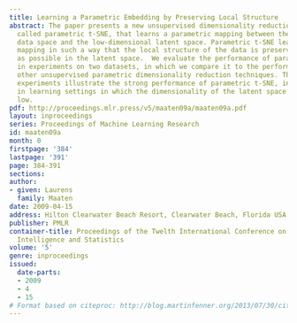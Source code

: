 ```yaml
---
title: Learning a Parametric Embedding by Preserving Local Structure
abstract: The paper presents a new unsupervised dimensionality reduction technique,
  called parametric t-SNE, that learns a parametric mapping between the high-dimensional
  data space and the low-dimensional latent space. Parametric t-SNE learns the parametric
  mapping in such a way that the local structure of the data is preserved as well
  as possible in the latent space.  We evaluate the performance of parametric t-SNE
  in experiments on two datasets, in which we compare it to the performance of two
  other unsupervised parametric dimensionality reduction techniques. The results of
  experiments illustrate the strong performance of parametric t-SNE, in particular,
  in learning settings in which the dimensionality of the latent space is relatively
  low.
pdf: http://proceedings.mlr.press/v5/maaten09a/maaten09a.pdf
layout: inproceedings
series: Proceedings of Machine Learning Research
id: maaten09a
month: 0
firstpage: '384'
lastpage: '391'
page: 384-391
sections: 
author:
- given: Laurens
  family: Maaten
date: 2009-04-15
address: Hilton Clearwater Beach Resort, Clearwater Beach, Florida USA
publisher: PMLR
container-title: Proceedings of the Twelth International Conference on Artificial
  Intelligence and Statistics
volume: '5'
genre: inproceedings
issued:
  date-parts:
  - 2009
  - 4
  - 15
# Format based on citeproc: http://blog.martinfenner.org/2013/07/30/citeproc-yaml-for-bibliographies/
---
```

